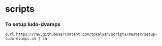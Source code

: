 # scripts
 ### To setup ludo-dvamps
 ``curl https://raw.githubusercontent.com/tpkalyan/scripts/master/setup-ludo-dvamps.sh | sh``
